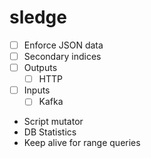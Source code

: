 # sledge

* [ ] Enforce JSON data
* [ ] Secondary indices
* [ ] Outputs
  * [ ] HTTP
* [ ] Inputs
  * [ ] Kafka
* Script mutator
* DB Statistics
* Keep alive for range queries
